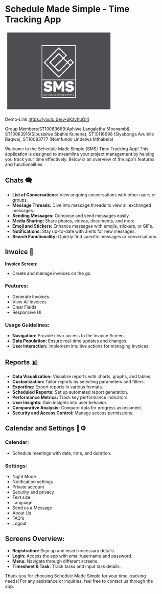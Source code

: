 # Schedule Made Simple - Time Tracking App

![Alt Text](https://github.com/sibusisiwe13/ScheduleMadeSimpleApplication/blob/master/sms.jpg)

Demo-Link:https://youtu.be/v-gKzvhuQI4

Group Members:ST10083669(Aphiwe Langalethu Mbonambi), ST10083915(Sibusisiwe Sbahle Kunene), ST10116698 (Siyabonga Avumile Baqwa), ST10083777 (Nomfundo Lindelwa Mthabela)

Welcome to the Schedule Made Simple (SMS) Time Tracking App! This application is designed to streamline your project management by helping you track your time effectively. Below is an overview of the app's features and functionalities:

## Chats 🗨️
- **List of Conversations:** View ongoing conversations with other users or groups.
- **Message Threads:** Dive into message threads to view all exchanged messages.
- **Sending Messages:** Compose and send messages easily.
- **Media Sharing:** Share photos, videos, documents, and more.
- **Emoji and Stickers:** Enhance messages with emojis, stickers, or GIFs.
- **Notifications:** Stay up-to-date with alerts for new messages.
- **Search Functionality:** Quickly find specific messages or conversations.

## Invoice 💼
**Invoice Screen:**
- Create and manage invoices on the go.
### Features:
- Generate Invoices
- View All Invoices
- Clear Fields
- Responsive UI

### Usage Guidelines:
- **Navigation:** Provide clear access to the Invoice Screen.
- **Data Population:** Ensure real-time updates and changes.
- **User Interaction:** Implement intuitive actions for managing invoices.

## Reports 📊
- **Data Visualization:** Visualize reports with charts, graphs, and tables.
- **Customization:** Tailor reports by selecting parameters and filters.
- **Exporting:** Export reports in various formats.
- **Scheduled Reports:** Set up automated report generation.
- **Performance Metrics:** Track key performance indicators.
- **User Insights:** Gain insights into user behavior.
- **Comparative Analysis:** Compare data for progress assessment.
- **Security and Access Control:** Manage access permissions.

## Calendar and Settings 📅⚙️
### Calendar:
- Schedule meetings with date, time, and duration.
### Settings:
- Night Mode
- Notification settings
- Private account
- Security and privacy
- Text size
- Language
- Send us a Message
- About Us
- FAQ's
- Logout

## Screens Overview:
- **Registration:** Sign up and insert necessary details.
- **Login:** Access the app with email/username and password.
- **Menu:** Navigate through different screens.
- **Timesheet & Task:** Track tasks and input task details.

Thank you for choosing Schedule Made Simple for your time-tracking needs! For any assistance or inquiries, feel free to contact us through the app.
